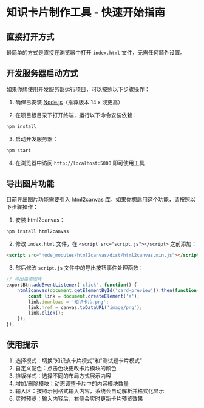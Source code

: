 # 知识卡片制作工具 - 快速开始指南

## 直接打开方式

最简单的方式是直接在浏览器中打开 `index.html` 文件，无需任何额外设置。

## 开发服务器启动方式

如果你想使用开发服务器运行项目，可以按照以下步骤操作：

1. 确保已安装 [Node.js](https://nodejs.org/)（推荐版本 14.x 或更高）

2. 在项目根目录下打开终端，运行以下命令安装依赖：

```bash
npm install
```

3. 启动开发服务器：

```bash
npm start
```

4. 在浏览器中访问 `http://localhost:5000` 即可使用工具

## 导出图片功能

目前导出图片功能需要引入 html2canvas 库。如果你想启用这个功能，请按照以下步骤操作：

1. 安装 html2canvas：

```bash
npm install html2canvas
```

2. 修改 `index.html` 文件，在 `<script src="script.js"></script>` 之前添加：

```html
<script src="node_modules/html2canvas/dist/html2canvas.min.js"></script>
```

3. 然后修改 `script.js` 文件中的导出按钮事件处理函数：

```javascript
// 导出高清图片
exportBtn.addEventListener('click', function() {
    html2canvas(document.getElementById('card-preview')).then(function(canvas) {
        const link = document.createElement('a');
        link.download = '知识卡片.png';
        link.href = canvas.toDataURL('image/png');
        link.click();
    });
});
```

## 使用提示

1. 选择模式：切换"知识点卡片模式"和"测试题卡片模式"
2. 自定义配色：点击色块更改卡片模块的颜色
3. 排版样式：选择不同的布局方式展示内容
4. 增加/删除模块：动态调整卡片中的内容模块数量
5. 输入区：按照示例格式输入内容，系统会自动解析并格式化显示
6. 实时预览：输入内容后，右侧会实时更新卡片预览效果 